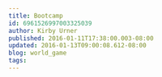```yaml
---
title: Bootcamp
id: 6961526997003325039
author: Kirby Urner
published: 2016-01-11T17:38:00.003-08:00
updated: 2016-01-13T09:00:08.612-08:00
blog: world_game
tags: 
---
```


